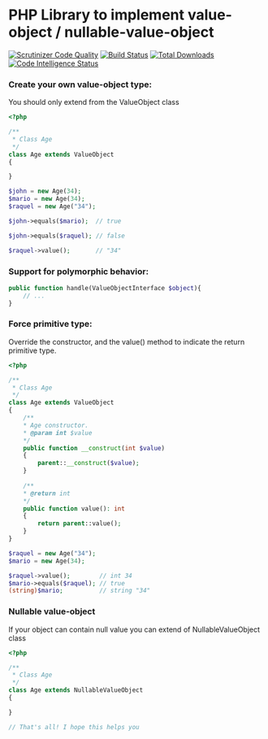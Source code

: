 # PHP Library to implement value-object / nullable-value-object

[![Scrutinizer Code Quality](https://scrutinizer-ci.com/g/teodoroleckie/value-object/badges/quality-score.png?b=main)](https://scrutinizer-ci.com/g/teodoroleckie/value-object/?branch=main)
[![Build Status](https://scrutinizer-ci.com/g/teodoroleckie/value-object/badges/build.png?b=main)](https://scrutinizer-ci.com/g/teodoroleckie/value-object/build-status/main)
[![Total Downloads](https://img.shields.io/packagist/dt/tleckie/value-object.svg?style=flat-square)](https://packagist.org/packages/tleckie/value-object)
[![Code Intelligence Status](https://scrutinizer-ci.com/g/teodoroleckie/value-object/badges/code-intelligence.svg?b=main)](https://scrutinizer-ci.com/code-intelligence)


### Create your own value-object type:
You should only extend from the ValueObject class
```php
<?php

/**
 * Class Age
 */
class Age extends ValueObject
{

}

$john = new Age(34);
$mario = new Age(34);
$raquel = new Age("34");

$john->equals($mario);  // true

$john->equals($raquel); // false

$raquel->value();       // "34"
```

### Support for polymorphic behavior:
```php
public function handle(ValueObjectInterface $object){
    // ...
}

```

### Force primitive type:
Override the constructor, and the value() method to indicate the return primitive type.
```php
<?php

/**
 * Class Age
 */
class Age extends ValueObject
{
    /**
    * Age constructor.
    * @param int $value
    */
    public function __construct(int $value)
    {
        parent::__construct($value);
    }
    
    /**
    * @return int
    */
    public function value(): int
    {
        return parent::value();
    }
}

$raquel = new Age("34");
$mario = new Age(34);

$raquel->value();        // int 34
$mario->equals($raquel); // true
(string)$mario;          // string "34"

```

### Nullable value-object
If your object can contain null value you can extend of NullableValueObject class

```php
<?php

/**
 * Class Age
 */
class Age extends NullableValueObject
{

}

// That's all! I hope this helps you

```

